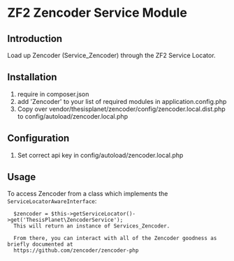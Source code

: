 ZF2 Zencoder Service Module
===========================

Introduction
------------
Load up Zencoder (Service_Zencoder) through the ZF2 Service Locator.

Installation
------------

1. require in composer.json
2. add 'Zencoder' to your list of required modules in application.config.php
3. Copy over vendor/thesisplanet/zencoder/config/zencoder.local.dist.php to config/autoload/zencoder.local.php

Configuration
-------------
1. Set correct api key in config/autoload/zencoder.local.php


Usage
-----

To access Zencoder from a class which implements the `ServiceLocatorAwareInterface`:

```
  $zencoder = $this->getServiceLocator()->get('ThesisPlanet\ZencoderService');
  This will return an instance of Services_Zencoder.
  
  From there, you can interact with all of the Zencoder goodness as briefly documented at
  https://github.com/zencoder/zencoder-php
  
  
```

